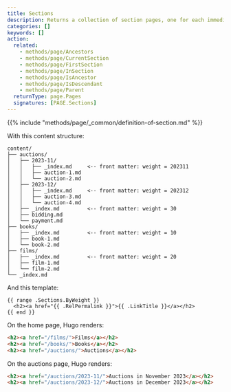 ```yaml
---
title: Sections
description: Returns a collection of section pages, one for each immediate descendant section of the given page.
categories: []
keywords: []
action:
  related:
    - methods/page/Ancestors
    - methods/page/CurrentSection
    - methods/page/FirstSection
    - methods/page/InSection
    - methods/page/IsAncestor
    - methods/page/IsDescendant
    - methods/page/Parent
  returnType: page.Pages
  signatures: [PAGE.Sections]
---
```


{{% include "methods/page/_common/definition-of-section.md" %}}

With this content structure:

```text
content/
├── auctions/
│   ├── 2023-11/
│   │   ├── _index.md     <-- front matter: weight = 202311
│   │   ├── auction-1.md
│   │   └── auction-2.md
│   ├── 2023-12/
│   │   ├── _index.md     <-- front matter: weight = 202312
│   │   ├── auction-3.md
│   │   └── auction-4.md
│   ├── _index.md         <-- front matter: weight = 30
│   ├── bidding.md
│   └── payment.md
├── books/
│   ├── _index.md         <-- front matter: weight = 10
│   ├── book-1.md
│   └── book-2.md
├── films/
│   ├── _index.md         <-- front matter: weight = 20
│   ├── film-1.md
│   └── film-2.md
└── _index.md
```

And this template:

```go-html-template
{{ range .Sections.ByWeight }}
  <h2><a href="{{ .RelPermalink }}">{{ .LinkTitle }}</a></h2>
{{ end }}
```

On the home page, Hugo renders:

```html
<h2><a href="/films/">Films</a></h2>
<h2><a href="/books/">Books</a></h2>
<h2><a href="/auctions/">Auctions</a></h2>
```

On the auctions page, Hugo renders:

```html
<h2><a href="/auctions/2023-11/">Auctions in November 2023</a></h2>
<h2><a href="/auctions/2023-12/">Auctions in December 2023</a></h2>
```

